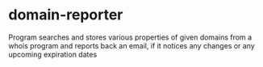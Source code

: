 # domain-reporter
Program searches and stores various properties of given domains from a whois program and reports back an email, if it notices any changes or any upcoming expiration dates
